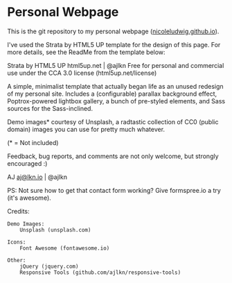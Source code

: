 # Personal Webpage

This is the git repository to my personal webpage ([nicoleludwig.github.io](https://nicoleludwig.github.io)).

I've used the Strata by HTML5 UP template for the design of this page.
For more details, see the ReadMe from the template below:

Strata by HTML5 UP
html5up.net | @ajlkn
Free for personal and commercial use under the CCA 3.0 license (html5up.net/license)

A simple, minimalist template that actually began life as an unused redesign of my
personal site. Includes a (configurable) parallax background effect, Poptrox-powered
lightbox gallery, a bunch of pre-styled elements, and Sass sources for the Sass-inclined.

Demo images* courtesy of Unsplash, a radtastic collection of CC0 (public domain) images
you can use for pretty much whatever.

(* = Not included)

Feedback, bug reports, and comments are not only welcome, but strongly encouraged :)

AJ
aj@lkn.io | @ajlkn

PS: Not sure how to get that contact form working? Give formspree.io a try (it's awesome).


Credits:

	Demo Images:
		Unsplash (unsplash.com)

	Icons:
		Font Awesome (fontawesome.io)

	Other:
		jQuery (jquery.com)
		Responsive Tools (github.com/ajlkn/responsive-tools)
